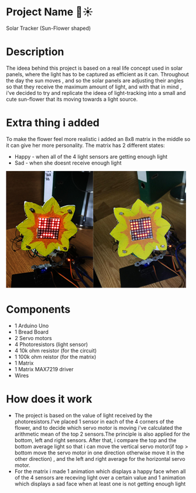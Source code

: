 # Project Name :sunflower::sunny:
Solar Tracker (Sun-Flower shaped)

# Description
The ideea behind this project is based on a real life concept used in solar panels, where the light has to be captured as
efficient as it can. Throughout the day the sun moves , and so the solar panels are adjusting their angles so that they 
receive the maximum amount of light, and with that in mind , i've decided to try and replicate the ideea of light-tracking 
into a small and cute sun-flower that its moving towards a light source.

# Extra thing i added
To make the flower feel more realistic i added an 8x8 matrix in the middle so it can give her more personality.
The matrix has 2 different states:
- Happy - when all of the 4 light sensors are getting enough light 
- Sad - when she doesnt receive enough light

![](faces2.jpg)

# Components
- 1 Arduino Uno
- 1 Bread Board
- 2 Servo motors
- 4 Photoresistors (light sensor)
- 4 10k ohm resistor (for the circuit)
- 1 100k ohm reistor (for the matrix)
- 1 Matrix
- 1 Matrix MAX7219 driver
- Wires

# How does it work
- The project is based on the value of light received by the photoresistors.I've placed 1 sensor in each of the 4 corners of the flower,
and to decide which servo motor is moving i've calculated the arithmetic mean of the top 2 sensors.The principle is also 
applied for the bottom, left and right sensors. After that, i compare the top and the bottom average light so that i can
move the vertical servo motor(if top > bottom move the servo motor in one direction otherwise move it in the other direction)
, and the left and right average for the horizontal servo motor.
- For the matrix i made 1 animation which displays a happy face when 
all of the 4 sensors are receving light over a certain value and 1 animation which displays a sad face when at least one is not
getting enough light





